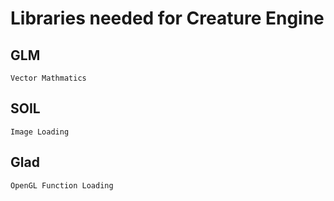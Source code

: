 # Libraries needed for Creature Engine 

## GLM
``` Vector Mathmatics ```

## SOIL 
``` Image Loading ```

## Glad
``` OpenGL Function Loading ```